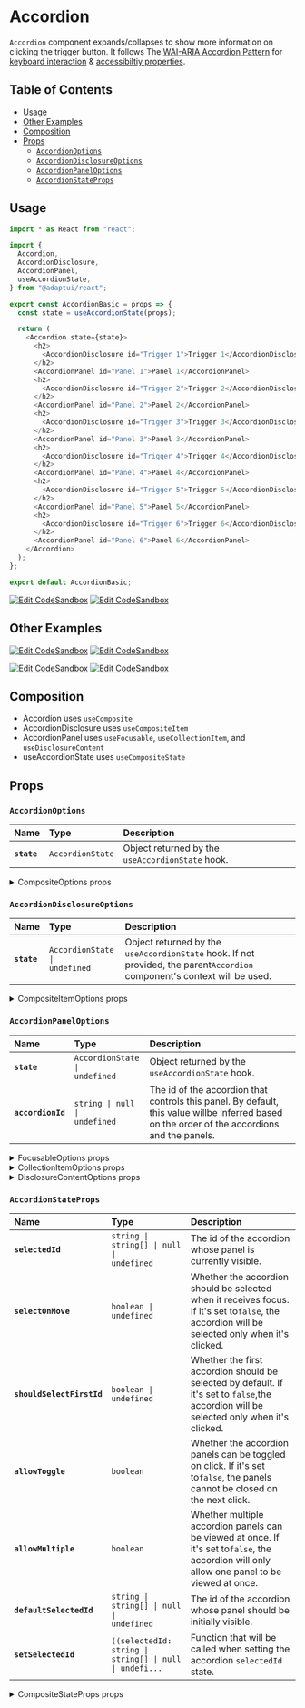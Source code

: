 # Accordion

`Accordion` component expands/collapses to show more information on clicking the
trigger button. It follows The
[WAI-ARIA Accordion Pattern](https://www.w3.org/WAI/ARIA/apg/patterns/accordion/)
for
[keyboard interaction](https://www.w3.org/WAI/ARIA/apg/patterns/accordion/#:~:text=at%20a%20time.-,Keyboard%20Interaction,-Enter)
&
[accessibiltiy properties](https://www.w3.org/WAI/ARIA/apg/patterns/accordion/#:~:text=last%20accordion%20header.-,WAI%2DARIA%20Roles%2C%20States%2C%20and%20Properties%3A,-The%20title%20of).

## Table of Contents

- [Usage](#usage)
- [Other Examples](#other-examples)
- [Composition](#composition)
- [Props](#props)
  - [`AccordionOptions`](#accordionoptions)
  - [`AccordionDisclosureOptions`](#accordiondisclosureoptions)
  - [`AccordionPanelOptions`](#accordionpaneloptions)
  - [`AccordionStateProps`](#accordionstateprops)

## Usage

```js
import * as React from "react";

import {
  Accordion,
  AccordionDisclosure,
  AccordionPanel,
  useAccordionState,
} from "@adaptui/react";

export const AccordionBasic = props => {
  const state = useAccordionState(props);

  return (
    <Accordion state={state}>
      <h2>
        <AccordionDisclosure id="Trigger 1">Trigger 1</AccordionDisclosure>
      </h2>
      <AccordionPanel id="Panel 1">Panel 1</AccordionPanel>
      <h2>
        <AccordionDisclosure id="Trigger 2">Trigger 2</AccordionDisclosure>
      </h2>
      <AccordionPanel id="Panel 2">Panel 2</AccordionPanel>
      <h2>
        <AccordionDisclosure id="Trigger 3">Trigger 3</AccordionDisclosure>
      </h2>
      <AccordionPanel id="Panel 3">Panel 3</AccordionPanel>
      <h2>
        <AccordionDisclosure id="Trigger 4">Trigger 4</AccordionDisclosure>
      </h2>
      <AccordionPanel id="Panel 4">Panel 4</AccordionPanel>
      <h2>
        <AccordionDisclosure id="Trigger 5">Trigger 5</AccordionDisclosure>
      </h2>
      <AccordionPanel id="Panel 5">Panel 5</AccordionPanel>
      <h2>
        <AccordionDisclosure id="Trigger 6">Trigger 6</AccordionDisclosure>
      </h2>
      <AccordionPanel id="Panel 6">Panel 6</AccordionPanel>
    </Accordion>
  );
};

export default AccordionBasic;
```

[![Edit CodeSandbox](https://img.shields.io/badge/Accordion-Open%20On%20CodeSandbox-%230971f1?style=for-the-badge&logo=codesandbox&labelColor=151515)](https://codesandbox.io/s/c3u01i)
[![Edit CodeSandbox](https://img.shields.io/badge/Accordion%20TS-Open%20On%20CodeSandbox-%230971f1?style=for-the-badge&logo=codesandbox&labelColor=151515)](https://codesandbox.io/s/dq6vjy)

## Other Examples

[![Edit CodeSandbox](https://img.shields.io/badge/Accordion%20Multiple-Open%20On%20CodeSandbox-%230971f1?style=for-the-badge&logo=codesandbox&labelColor=151515)](https://codesandbox.io/s/81fes1)
[![Edit CodeSandbox](https://img.shields.io/badge/Accordion%20Multiple%20TS-Open%20On%20CodeSandbox-%230971f1?style=for-the-badge&logo=codesandbox&labelColor=151515)](https://codesandbox.io/s/culcz8)

[![Edit CodeSandbox](https://img.shields.io/badge/Accordion%20Styled-Open%20On%20CodeSandbox-%230971f1?style=for-the-badge&logo=codesandbox&labelColor=151515)](https://codesandbox.io/s/0wgj26)
[![Edit CodeSandbox](https://img.shields.io/badge/Accordion%20Styled%20TS-Open%20On%20CodeSandbox-%230971f1?style=for-the-badge&logo=codesandbox&labelColor=151515)](https://codesandbox.io/s/hih6h9)

## Composition

- Accordion uses `useComposite`
- AccordionDisclosure uses `useCompositeItem`
- AccordionPanel uses `useFocusable`, `useCollectionItem`, and
  `useDisclosureContent`
- useAccordionState uses `useCompositeState`

## Props

### `AccordionOptions`

| Name        | Type                        | Description                                      |
| :---------- | :-------------------------- | :----------------------------------------------- |
| **`state`** | <code>AccordionState</code> | Object returned by the `useAccordionState` hook. |

<details><summary>CompositeOptions props</summary>
> These props are returned by the other props You can also provide these props.

| Name                         | Type                                                                                                                                                           | Description                                                                                                                                                                                                                                                                                                                                                                                                                                                                                                                                                                                                                    |
| :--------------------------- | :------------------------------------------------------------------------------------------------------------------------------------------------------------- | :----------------------------------------------------------------------------------------------------------------------------------------------------------------------------------------------------------------------------------------------------------------------------------------------------------------------------------------------------------------------------------------------------------------------------------------------------------------------------------------------------------------------------------------------------------------------------------------------------------------------------- |
| **`disabled`**               | <code>boolean \| undefined</code>                                                                                                                              | Determines whether the focusable element is disabled. If the focusableelement doesn't support the native `disabled` attribute, the`aria-disabled` attribute will be used instead.                                                                                                                                                                                                                                                                                                                                                                                                                                              |
| **`autoFocus`**              | <code>boolean \| undefined</code>                                                                                                                              | Automatically focus the element when it is mounted. It works similarly tothe native `autoFocus` prop, but solves an issue where the element isgiven focus before React effects can run.                                                                                                                                                                                                                                                                                                                                                                                                                                        |
| **`focusable`**              | <code>boolean \| undefined</code>                                                                                                                              | Whether the element should be focusable.                                                                                                                                                                                                                                                                                                                                                                                                                                                                                                                                                                                       |
| **`accessibleWhenDisabled`** | <code>boolean \| undefined</code>                                                                                                                              | Determines whether the element should be focusable even when it isdisabled.This is important when discoverability is a concern. For example:> A toolbar in an editor contains a set of special smart paste functionsthat are disabled when the clipboard is empty or when the function is notapplicable to the current content of the clipboard. It could be helpful tokeep the disabled buttons focusable if the ability to discover theirfunctionality is primarily via their presence on the toolbar.Learn more on [Focusability of disabledcontrols](https://www.w3.org/TR/wai-aria-practices-1.2/#kbd_disabled_controls). |
| **`onFocusVisible`**         | <code title="((event: SyntheticEvent&#60;Element, Event&#62;) =&#62; void) \| undefined">((event: SyntheticEvent&#60;Element, Event&#62;) =&#62; voi...</code> | Custom event handler that is called when the element is focused via thekeyboard or when a key is pressed while the element is focused.                                                                                                                                                                                                                                                                                                                                                                                                                                                                                         |
| **`composite`**              | <code>boolean \| undefined</code>                                                                                                                              | Whether the component should behave as a composite widget. This prop shouldbe set to `false` when combining different composite widgets where only oneshould behave as such.                                                                                                                                                                                                                                                                                                                                                                                                                                                   |
| **`focusOnMove`**            | <code>boolean \| undefined</code>                                                                                                                              | Whether the active composite item should receive focus when`composite.move` is called.                                                                                                                                                                                                                                                                                                                                                                                                                                                                                                                                         |

</details>

### `AccordionDisclosureOptions`

| Name        | Type                                     | Description                                                                                                               |
| :---------- | :--------------------------------------- | :------------------------------------------------------------------------------------------------------------------------ |
| **`state`** | <code>AccordionState \| undefined</code> | Object returned by the `useAccordionState` hook. If not provided, the parent`Accordion` component's context will be used. |

<details><summary>CompositeItemOptions props</summary>
> These props are returned by the other props You can also provide these props.

| Name                         | Type                                                                                                                                                                | Description                                                                                                                                                                                                                                                                                                                                                                                                                                                                                                                                                                                                                    |
| :--------------------------- | :------------------------------------------------------------------------------------------------------------------------------------------------------------------ | :----------------------------------------------------------------------------------------------------------------------------------------------------------------------------------------------------------------------------------------------------------------------------------------------------------------------------------------------------------------------------------------------------------------------------------------------------------------------------------------------------------------------------------------------------------------------------------------------------------------------------- |
| **`disabled`**               | <code>boolean \| undefined</code>                                                                                                                                   | Determines whether the focusable element is disabled. If the focusableelement doesn't support the native `disabled` attribute, the`aria-disabled` attribute will be used instead.                                                                                                                                                                                                                                                                                                                                                                                                                                              |
| **`autoFocus`**              | <code>boolean \| undefined</code>                                                                                                                                   | Automatically focus the element when it is mounted. It works similarly tothe native `autoFocus` prop, but solves an issue where the element isgiven focus before React effects can run.                                                                                                                                                                                                                                                                                                                                                                                                                                        |
| **`focusable`**              | <code>boolean \| undefined</code>                                                                                                                                   | Whether the element should be focusable.                                                                                                                                                                                                                                                                                                                                                                                                                                                                                                                                                                                       |
| **`accessibleWhenDisabled`** | <code>boolean \| undefined</code>                                                                                                                                   | Determines whether the element should be focusable even when it isdisabled.This is important when discoverability is a concern. For example:> A toolbar in an editor contains a set of special smart paste functionsthat are disabled when the clipboard is empty or when the function is notapplicable to the current content of the clipboard. It could be helpful tokeep the disabled buttons focusable if the ability to discover theirfunctionality is primarily via their presence on the toolbar.Learn more on [Focusability of disabledcontrols](https://www.w3.org/TR/wai-aria-practices-1.2/#kbd_disabled_controls). |
| **`onFocusVisible`**         | <code title="((event: SyntheticEvent&#60;Element, Event&#62;) =&#62; void) \| undefined">((event: SyntheticEvent&#60;Element, Event&#62;) =&#62; voi...</code>      | Custom event handler that is called when the element is focused via thekeyboard or when a key is pressed while the element is focused.                                                                                                                                                                                                                                                                                                                                                                                                                                                                                         |
| **`shouldRegisterItem`**     | <code>boolean \| undefined</code>                                                                                                                                   | Whether the item should be registered to the state.                                                                                                                                                                                                                                                                                                                                                                                                                                                                                                                                                                            |
| **`getItem`**                | <code>((props: Item) =&#62; Item) \| undefined</code>                                                                                                               | A memoized function that returns props that will be passed along with theitem when it gets registered to the state.                                                                                                                                                                                                                                                                                                                                                                                                                                                                                                            |
| **`clickOnEnter`**           | <code>boolean \| undefined</code>                                                                                                                                   | If true, pressing the enter key will trigger a click on the button.                                                                                                                                                                                                                                                                                                                                                                                                                                                                                                                                                            |
| **`clickOnSpace`**           | <code>boolean \| undefined</code>                                                                                                                                   | If true, pressing the space key will trigger a click on the button.                                                                                                                                                                                                                                                                                                                                                                                                                                                                                                                                                            |
| **`rowId`**                  | <code>string \| undefined</code>                                                                                                                                    | The id that will be used to group items in the same row. This isusually retrieved by the `CompositeRow` component through context so inmost cases you don't need to set it manually.                                                                                                                                                                                                                                                                                                                                                                                                                                           |
| **`preventScrollOnKeyDown`** | <code title="BooleanOrCallback&#60;KeyboardEvent&#60;HTMLElement&#62;&#62; \| undefined">BooleanOrCallback&#60;KeyboardEvent&#60;HTMLElement&#62;&#62; \|...</code> | Whether the scroll behavior should be prevented when pressing arrow keyson the first or the last items.                                                                                                                                                                                                                                                                                                                                                                                                                                                                                                                        |

</details>

### `AccordionPanelOptions`

| Name              | Type                                     | Description                                                                                                                                   |
| :---------------- | :--------------------------------------- | :-------------------------------------------------------------------------------------------------------------------------------------------- |
| **`state`**       | <code>AccordionState \| undefined</code> | Object returned by the `useAccordionState` hook.                                                                                              |
| **`accordionId`** | <code>string \| null \| undefined</code> | The id of the accordion that controls this panel. By default, this value willbe inferred based on the order of the accordions and the panels. |

<details><summary>FocusableOptions props</summary>
> These props are returned by the other props You can also provide these props.

| Name                         | Type                                                                                                                                                           | Description                                                                                                                                                                                                                                                                                                                                                                                                                                                                                                                                                                                                                    |
| :--------------------------- | :------------------------------------------------------------------------------------------------------------------------------------------------------------- | :----------------------------------------------------------------------------------------------------------------------------------------------------------------------------------------------------------------------------------------------------------------------------------------------------------------------------------------------------------------------------------------------------------------------------------------------------------------------------------------------------------------------------------------------------------------------------------------------------------------------------- |
| **`disabled`**               | <code>boolean \| undefined</code>                                                                                                                              | Determines whether the focusable element is disabled. If the focusableelement doesn't support the native `disabled` attribute, the`aria-disabled` attribute will be used instead.                                                                                                                                                                                                                                                                                                                                                                                                                                              |
| **`autoFocus`**              | <code>boolean \| undefined</code>                                                                                                                              | Automatically focus the element when it is mounted. It works similarly tothe native `autoFocus` prop, but solves an issue where the element isgiven focus before React effects can run.                                                                                                                                                                                                                                                                                                                                                                                                                                        |
| **`focusable`**              | <code>boolean \| undefined</code>                                                                                                                              | Whether the element should be focusable.                                                                                                                                                                                                                                                                                                                                                                                                                                                                                                                                                                                       |
| **`accessibleWhenDisabled`** | <code>boolean \| undefined</code>                                                                                                                              | Determines whether the element should be focusable even when it isdisabled.This is important when discoverability is a concern. For example:> A toolbar in an editor contains a set of special smart paste functionsthat are disabled when the clipboard is empty or when the function is notapplicable to the current content of the clipboard. It could be helpful tokeep the disabled buttons focusable if the ability to discover theirfunctionality is primarily via their presence on the toolbar.Learn more on [Focusability of disabledcontrols](https://www.w3.org/TR/wai-aria-practices-1.2/#kbd_disabled_controls). |
| **`onFocusVisible`**         | <code title="((event: SyntheticEvent&#60;Element, Event&#62;) =&#62; void) \| undefined">((event: SyntheticEvent&#60;Element, Event&#62;) =&#62; voi...</code> | Custom event handler that is called when the element is focused via thekeyboard or when a key is pressed while the element is focused.                                                                                                                                                                                                                                                                                                                                                                                                                                                                                         |

</details>

<details><summary>CollectionItemOptions props</summary>
> These props are returned by the other props You can also provide these props.

| Name                     | Type                                                  | Description                                                                                                         |
| :----------------------- | :---------------------------------------------------- | :------------------------------------------------------------------------------------------------------------------ |
| **`shouldRegisterItem`** | <code>boolean \| undefined</code>                     | Whether the item should be registered to the state.                                                                 |
| **`getItem`**            | <code>((props: Item) =&#62; Item) \| undefined</code> | A memoized function that returns props that will be passed along with theitem when it gets registered to the state. |

</details>

<details><summary>DisclosureContentOptions props</summary>
> These props are returned by the other props You can also provide these props.

| Name | Type | Description |
| :--- | :--- | :---------- |

</details>

### `AccordionStateProps`

| Name                      | Type                                                                                                                                                        | Description                                                                                                                                    |
| :------------------------ | :---------------------------------------------------------------------------------------------------------------------------------------------------------- | :--------------------------------------------------------------------------------------------------------------------------------------------- |
| **`selectedId`**          | <code>string \| string[] \| null \| undefined</code>                                                                                                        | The id of the accordion whose panel is currently visible.                                                                                      |
| **`selectOnMove`**        | <code>boolean \| undefined</code>                                                                                                                           | Whether the accordion should be selected when it receives focus. If it's set to`false`, the accordion will be selected only when it's clicked. |
| **`shouldSelectFirstId`** | <code>boolean \| undefined</code>                                                                                                                           | Whether the first accordion should be selected by default. If it's set to `false`,the accordion will be selected only when it's clicked.       |
| **`allowToggle`**         | <code>boolean</code>                                                                                                                                        | Whether the accordion panels can be toggled on click. If it's set to`false`, the panels cannot be closed on the next click.                    |
| **`allowMultiple`**       | <code>boolean</code>                                                                                                                                        | Whether multiple accordion panels can be viewed at once. If it's set to`false`, the accordion will only allow one panel to be viewed at once.  |
| **`defaultSelectedId`**   | <code>string \| string[] \| null \| undefined</code>                                                                                                        | The id of the accordion whose panel should be initially visible.                                                                               |
| **`setSelectedId`**       | <code title="((selectedId: string \| string[] \| null \| undefined) =&#62; void) \| undefined">((selectedId: string \| string[] \| null \| undefi...</code> | Function that will be called when setting the accordion `selectedId` state.                                                                    |

<details><summary>CompositeStateProps props</summary>
> These props are returned by the other props You can also provide these props.

| Name                      | Type                                                                                                                                             | Description                                                                                                                                                                                                                                                                                                                                                                                                                                                                                                                                                                                                                                                                                                                                                                                                                                                                                                                                                                                                                                                                                                                                 |
| :------------------------ | :----------------------------------------------------------------------------------------------------------------------------------------------- | :------------------------------------------------------------------------------------------------------------------------------------------------------------------------------------------------------------------------------------------------------------------------------------------------------------------------------------------------------------------------------------------------------------------------------------------------------------------------------------------------------------------------------------------------------------------------------------------------------------------------------------------------------------------------------------------------------------------------------------------------------------------------------------------------------------------------------------------------------------------------------------------------------------------------------------------------------------------------------------------------------------------------------------------------------------------------------------------------------------------------------------------ |
| **`items`**               | <code>T[]</code>                                                                                                                                 | Lists all the items with their `ref`s. This state is automatically updatedwhen an item is registered or unregistered with the `registerItem`function. The order of the items is automatically defined by the order ofthe elements in the DOM.                                                                                                                                                                                                                                                                                                                                                                                                                                                                                                                                                                                                                                                                                                                                                                                                                                                                                               |
| **`setItems`**            | <code>((items: T[]) =&#62; void) \| undefined</code>                                                                                             | Function that will be called when setting the collection `items` state.                                                                                                                                                                                                                                                                                                                                                                                                                                                                                                                                                                                                                                                                                                                                                                                                                                                                                                                                                                                                                                                                     |
| **`virtualFocus`**        | <code>boolean</code>                                                                                                                             | If enabled, the composite element will act as an[aria-activedescendant](https://www.w3.org/TR/wai-aria-practices-1.1/#kbd_focus_activedescendant)container instead of [rovingtabindex](https://www.w3.org/TR/wai-aria-practices/#kbd_roving_tabindex).DOM focus will remain on the composite while its items receive virtualfocus.                                                                                                                                                                                                                                                                                                                                                                                                                                                                                                                                                                                                                                                                                                                                                                                                          |
| **`orientation`**         | <code>Orientation</code>                                                                                                                         | Defines the orientation of the composite widget. If the composite has asingle row or column (one-dimensional), the `orientation` value determineswhich arrow keys can be used to move focus: - `both`: all arrow keys work. - `horizontal`: only left and right arrow keys work. - `vertical`: only up and down arrow keys work.It doesn't have any effect on two-dimensional composites.                                                                                                                                                                                                                                                                                                                                                                                                                                                                                                                                                                                                                                                                                                                                                   |
| **`rtl`**                 | <code>boolean</code>                                                                                                                             | Determines how the `next` and `previous` functions will behave. If `rtl` isset to `true`, they will be inverted. This only affects the compositewidget behavior. You still need to set `dir="rtl"` on HTML/CSS.                                                                                                                                                                                                                                                                                                                                                                                                                                                                                                                                                                                                                                                                                                                                                                                                                                                                                                                             |
| **`focusLoop`**           | <code>boolean \| Orientation</code>                                                                                                              | On one-dimensional composites: - `true` loops from the last item to the first item and vice-versa. - `horizontal` loops only if `orientation` is `horizontal` or not set. - `vertical` loops only if `orientation` is `vertical` or not set. - If `activeId` is initially set to `null`, the composite element will be focused in between the last and first items.On two-dimensional composites: - `true` loops from the last row/column item to the first item in the same row/column and vice-versa. If it's the last item in the last row, it moves to the first item in the first row and vice-versa. - `horizontal` loops only from the last row item to the first item in the same row. - `vertical` loops only from the last column item to the first item in the column row. - If `activeId` is initially set to `null`, vertical loop will have no effect as moving down from the last row or up from the first row will focus the composite element. - If `focusWrap` matches the value of `focusLoop`, it'll wrap between the last item in the last row or column and the first item in the first row or column and vice-versa. |
| **`focusWrap`**           | <code>boolean \| Orientation</code>                                                                                                              | **Has effect only on two-dimensional composites**. If enabled, moving tothe next item from the last one in a row or column will focus the firstitem in the next row or column and vice-versa. - `true` wraps between rows and columns. - `horizontal` wraps only between rows. - `vertical` wraps only between columns. - If `focusLoop` matches the value of `focusWrap`, it'll wrap between the lastitem in the last row or column and the first item in the first row orcolumn and vice-versa.                                                                                                                                                                                                                                                                                                                                                                                                                                                                                                                                                                                                                                           |
| **`focusShift`**          | <code>boolean</code>                                                                                                                             | **Has effect only on two-dimensional composites**. If enabled, moving upor down when there's no next item or the next item is disabled will shiftto the item right before it.                                                                                                                                                                                                                                                                                                                                                                                                                                                                                                                                                                                                                                                                                                                                                                                                                                                                                                                                                               |
| **`moves`**               | <code>number</code>                                                                                                                              | The number of times the `move` function has been called.                                                                                                                                                                                                                                                                                                                                                                                                                                                                                                                                                                                                                                                                                                                                                                                                                                                                                                                                                                                                                                                                                    |
| **`includesBaseElement`** | <code>boolean</code>                                                                                                                             | Indicates whether the `Composite` element should be included in the focusorder.                                                                                                                                                                                                                                                                                                                                                                                                                                                                                                                                                                                                                                                                                                                                                                                                                                                                                                                                                                                                                                                             |
| **`activeId`**            | <code>string \| null \| undefined</code>                                                                                                         | The current focused item `id`. - `undefined` will automatically focus the first enabled composite item. - `null` will focus the base composite element and users will be able to navigate out of it using arrow keys. - If `activeId` is initially set to `null`, the base composite element itself will have focus and users will be able to navigate to it using arrow keys.                                                                                                                                                                                                                                                                                                                                                                                                                                                                                                                                                                                                                                                                                                                                                              |
| **`defaultActiveId`**     | <code>string \| null \| undefined</code>                                                                                                         | The composite item id that should be focused when the composite isinitialized.                                                                                                                                                                                                                                                                                                                                                                                                                                                                                                                                                                                                                                                                                                                                                                                                                                                                                                                                                                                                                                                              |
| **`setMoves`**            | <code>((moves: number) =&#62; void) \| undefined</code>                                                                                          | Function that will be called when setting the composite `moves` state.                                                                                                                                                                                                                                                                                                                                                                                                                                                                                                                                                                                                                                                                                                                                                                                                                                                                                                                                                                                                                                                                      |
| **`setActiveId`**         | <code title="((activeId: string \| null \| undefined) =&#62; void) \| undefined">((activeId: string \| null \| undefined) =&#62; void)...</code> | Function that will be called when setting the composite `activeId`.                                                                                                                                                                                                                                                                                                                                                                                                                                                                                                                                                                                                                                                                                                                                                                                                                                                                                                                                                                                                                                                                         |

</details>

